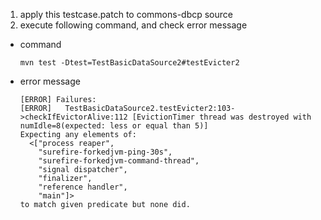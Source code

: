 1. apply this testcase.patch to commons-dbcp source
2. execute following command, and check error message 
  - command
    ```
    mvn test -Dtest=TestBasicDataSource2#testEvicter2
    ```
  - error message
    ```
    [ERROR] Failures: 
    [ERROR]   TestBasicDataSource2.testEvicter2:103->checkIfEvictorAlive:112 [EvictionTimer thread was destroyed with numIdle=8(expected: less or equal than 5)] 
    Expecting any elements of:
      <["process reaper",
        "surefire-forkedjvm-ping-30s",
        "surefire-forkedjvm-command-thread",
        "signal dispatcher",
        "finalizer",
        "reference handler",
        "main"]>
    to match given predicate but none did.
    ```
